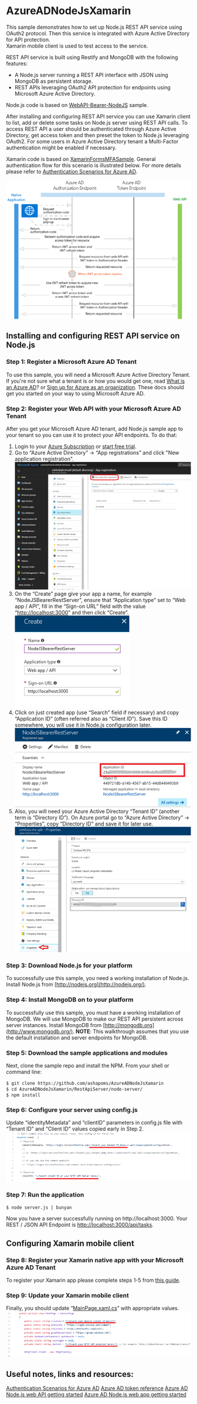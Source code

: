 
# AzureADNodeJsXamarin 

This sample demonstrates how to set up Node.js REST API service using OAuth2 protocol. Then this service is integrated with Azure Active Directory for API protection.  
Xamarin mobile client is used to test access to the service.

REST API service is built using Restify and MongoDB with the following features:
* A Node.js server running a REST API interface with JSON using MongoDB as persistent storage.
* REST APIs leveraging OAuth2 API protection for endpoints using Microsoft Azure Active Directory.

Node.js code is based on [WebAPI-Bearer-NodeJS](https://github.com/AzureADQuickStarts/WebAPI-Bearer-NodeJS) sample.

After installing and configuring REST API service you can use Xamarin client to list, add or delete some tasks on Node.js server using REST API calls. To access REST API a user should be authenticated through Azure Active Directory, get access token and then preset the token to Node.js leveraging OAuth2. For some users in Azure Active Directory tenant a Multi-Factor authentication might be enabled if necessary.

Xamarin code is based on [XamarinFormsMFASample](https://github.com/rzdebskiy/XamarinFormsMFASample). 
General authentication flow for this scenario is illustrated below. For more details please refer to [Authentication Scenarios for Azure AD](https://docs.microsoft.com/en-us/azure/active-directory/develop/active-directory-authentication-scenarios#native-application-to-web-api).

![Authentication flow](https://github.com/ashapoms/AzureADNodeJsXamarin/blob/master/img/native_app_to_web_api.png)

## Installing and configuring REST API service on Node.js 

### Step 1: Register a Microsoft Azure AD Tenant
To use this sample, you will need a Microsoft Azure Active Directory Tenant. If you're not sure what a tenant is or how you would get one, read [What is an Azure AD](https://docs.microsoft.com/en-us/azure/active-directory/active-directory-whatis)? or [Sign up for Azure as an organization](http://azure.microsoft.com/en-us/documentation/articles/sign-up-organization/). These docs should get you started on your way to using Microsoft Azure AD.

### Step 2: Register your Web API with your Microsoft Azure AD Tenant
After you get your Microsoft Azure AD tenant, add Node.js sample app to your tenant so you can use it to protect your API endpoints. To do that:
1. Login to your [Azure Subscription](https://portal.azure.com/) or [start free trial](https://azure.microsoft.com/en-us/offers/ms-azr-0044p).
2.	Go to “Azure Active Directory” -> “App registrations” and click "New application registration".
![Application registration](https://github.com/ashapoms/AzureADNodeJsXamarin/blob/master/img/AzureADAppRegistration.PNG)
3.	On the “Create” page give your app a name, for example “NodeJSBearerRestServer”, ensure that “Application type” set to “Web app / API”, fill in the “Sign-on URL” field with the value “[http://localhost:3000](http://localhost:3000)” and then click “Create”.
![Create WebApi](https://github.com/ashapoms/AzureADNodeJsXamarin/blob/master/img/CreateWebApiApp.PNG)
4.	Click on just created app (use “Search” field if necessary) and copy “Application ID” (often referred also as “Client ID”). Save this ID somewhere, you will use it in Node.js configuration later.
![ApplicationID](https://github.com/ashapoms/AzureADNodeJsXamarin/blob/master/img/ApplicationID.PNG)
5.	Also, you will need your Azure Active Directory “Tenant ID” (another term is “Directory ID”). On Azure portal go to “Azure Active Directory” -> “Properties”, copy “Directory ID” and save it for later use.
![TenantID](https://github.com/ashapoms/AzureADNodeJsXamarin/blob/master/img/TenantID.PNG)

### Step 3: Download Node.js for your platform
To successfully use this sample, you need a working installation of Node.js.
Install Node.js from [http://nodejs.org](http://nodejs.org/).

### Step 4: Install MongoDB on to your platform
To successfully use this sample, you must have a working installation of MongoDB. We will use MongoDB to make our REST API persistent across server instances.
Install MongoDB from [http://mongodb.org](http://www.mongodb.org/).
**NOTE**: This walkthrough assumes that you use the default installation and server endpoints for MongoDB.

### Step 5: Download the sample applications and modules
Next, clone the sample repo and install the NPM.
From your shell or command line:
```
$ git clone https://github.com/ashapoms/AzureADNodeJsXamarin
$ cd AzureADNodeJsXamarin/RestApiServer/node-server/
$ npm install
```
### Step 6: Configure your server using config.js
Update “identityMetadata” and “clientID” parameters in config.js file with “Tenant ID” and “Client ID” values copied early in Step 2. 
![Update Config.js](https://github.com/ashapoms/AzureADNodeJsXamarin/blob/master/img/ConfigJSUpdate.PNG)

### Step 7: Run the application
```
$ node server.js | bunyan
```
Now you have a server successfully running on http://localhost:3000. Your REST / JSON API Endpoint is [http://localhost:3000/api/tasks](http://localhost:3000/api/tasks). 

## Configuring Xamarin mobile client 

### Step 8: Register your Xamarin native app with your Microsoft Azure AD Tenant
To register your Xamarin app please complete steps 1-5 from [this guide](https://github.com/rzdebskiy/XamarinFormsMFASample).
### Step 9: Update your Xamarin mobile client
Finally, you should update “[MainPage.xaml.cs](https://github.com/ashapoms/AzureADNodeJsXamarin/blob/master/MFATest/MFATest/MainPage.xaml.cs)” with appropriate values.
![Update client](https://github.com/ashapoms/AzureADNodeJsXamarin/blob/master/img/XamarinMainPage.PNG)

## Useful notes, links and resources:

[Authentication Scenarios for Azure AD](https://docs.microsoft.com/en-us/azure/active-directory/develop/active-directory-authentication-scenarios)
[Azure AD token reference](https://docs.microsoft.com/en-us/azure/active-directory/develop/active-directory-token-and-claims)
[Azure AD Node.js web API getting started](https://docs.microsoft.com/en-us/azure/active-directory/develop/active-directory-devquickstarts-webapi-nodejs)
[Azure AD Node.js web app getting started](https://docs.microsoft.com/en-us/azure/active-directory/develop/active-directory-devquickstarts-openidconnect-nodejs)


